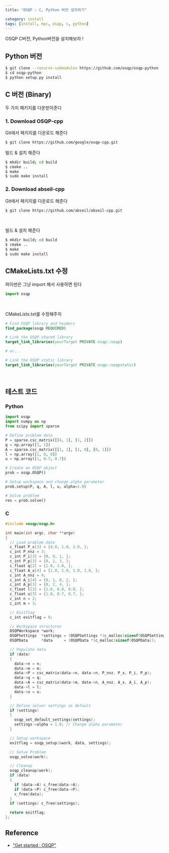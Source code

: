 ```yaml
---
title: "OSQP : C, Python 버전 설치하기"

category: install
tags: [install, mpc, osqp, c, python]
---
```


OSQP C버전, Python버전을 설치해보자 ! <br/>

## Python 버전

~~~bash
$ git clone --recurse-submodules https://github.com/osqp/osqp-python
$ cd osqp-python
$ python setup.py install
~~~

## C 버전 (Binary)

두 가지 패키지를 다운받아준다

### 1. Download OSQP-cpp

Git에서 패키지를 다운로드 해준다 <br/>

~~~bash
$ git clone https://github.com/google/osqp-cpp.git
~~~

빌드 & 설치 해준다 <br/>

~~~bash
$ mkdir build; cd build
$ cmake ..
$ make
$ sudo make install
~~~

### 2. Download abseil-cpp

Git에서 패키지를 다운로드 해준다 <br/>

~~~bash
$ git clone https://github.com/abseil/abseil-cpp.git
~~~

<br/>

빌드 & 설치 해준다 <br/>

~~~bash
$ mkdir build; cd build
$ cmake ..
$ make
$ sudo make install
~~~

## CMakeLists.txt 수정

파이썬은 그냥 import 해서 사용하면 된다<br/> 

~~~python
import osqp
~~~

<br/>

CMakeLists.txt를 수정해주자

~~~cmake
# Find OSQP library and headers
find_package(osqp REQUIRED)

# Link the OSQP shared library
target_link_libraries(yourTarget PRIVATE osqp::osqp)

# or...

# Link the OSQP static library
target_link_libraries(yourTarget PRIVATE osqp::osqpstatic)
~~~

<br/>

## 테스트 코드

### Python

~~~python
import osqp
import numpy as np
from scipy import sparse

# Define problem data
P = sparse.csc_matrix([[4, 1], [1, 2]])
q = np.array([1, 1])
A = sparse.csc_matrix([[1, 1], [1, 0], [0, 1]])
l = np.array([1, 0, 0])
u = np.array([1, 0.7, 0.7])

# Create an OSQP object
prob = osqp.OSQP()

# Setup workspace and change alpha parameter
prob.setup(P, q, A, l, u, alpha=1.0)

# Solve problem
res = prob.solve()
~~~

### C

~~~c++
#include <osqp/osqp.h>

int main(int argc, char **argv)
{
  // Load problem data
  c_float P_x[3] = {4.0, 1.0, 2.0, };
  c_int P_nnz = 3;
  c_int P_i[3] = {0, 0, 1, };
  c_int P_p[3] = {0, 1, 3, };
  c_float q[2] = {1.0, 1.0, };
  c_float A_x[4] = {1.0, 1.0, 1.0, 1.0, };
  c_int A_nnz = 4;
  c_int A_i[4] = {0, 1, 0, 2, };
  c_int A_p[3] = {0, 2, 4, };
  c_float l[3] = {1.0, 0.0, 0.0, };
  c_float u[3] = {1.0, 0.7, 0.7, };
  c_int n = 2;
  c_int m = 3;

  // Exitflag
  c_int exitflag = 0;

  // Workspace structures
  OSQPWorkspace *work;
  OSQPSettings  *settings = (OSQPSettings *)c_malloc(sizeof(OSQPSettings));
  OSQPData      *data     = (OSQPData *)c_malloc(sizeof(OSQPData));

  // Populate data
  if (data)
  {
    data->n = n;
    data->m = m;
    data->P = csc_matrix(data->n, data->n, P_nnz, P_x, P_i, P_p);
    data->q = q;
    data->A = csc_matrix(data->m, data->n, A_nnz, A_x, A_i, A_p);
    data->l = l;
    data->u = u;
  }

  // Define solver settings as default
  if (settings)
  {
    osqp_set_default_settings(settings);
    settings->alpha = 1.0; // Change alpha parameter
  }

  // Setup workspace
  exitflag = osqp_setup(&work, data, settings);

  // Solve Problem
  osqp_solve(work);

  // Cleanup
  osqp_cleanup(work);
  if (data)
  {
    if (data->A) c_free(data->A);
    if (data->P) c_free(data->P);
    c_free(data);
  }
  if (settings) c_free(settings);

  return exitflag;
};
~~~

## Reference
* ["Get started : OSQP"](https://osqp.org/docs/index.html)